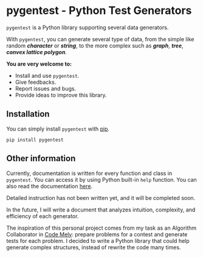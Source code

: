 pygentest - Python Test Generators
===

<p>
<code>pygentest</code> is a Python library supporting several data generators. 

With <code>pygentest</code>, you can generate several type of data, from the simple like random ***character*** or ***string***, to the more complex such as ***graph***, ***tree***, ***convex lattice polygon***.
</p>

**You are very welcome to:**
- Install and use <code>pygentest</code>.
- Give feedbacks.
- Report issues and bugs.
- Provide ideas to improve this library.

<h2> Installation </h2>

<p>
You can simply install <code>pygentest</code> with <a href="https://pypi.org/project/pip/">pip</a>.

```
pip install pygentest
```
</p>

<h2> Other information </h2>

Currently, documentation is written for every function and class in <code>pygentest</code>. You can access it by using Python built-in <code>help</code> function. You can also read the documentation <a href=#Documentation>here</a>.

Detailed instruction has not been written yet, and it will be completed soon.

In the future, I will write a document that analyzes intuition, complexity, and efficiency of each generator.

The inspiration of this personal project comes from my task as an Algorithm Collaborator in <a href="https://www.facebook.com/code.mely/">Code Mely</a>: prepare problems for a contest and generate tests for each problem. I decided to write a Python library that could help generate complex structures, instead of rewrite the code many times.